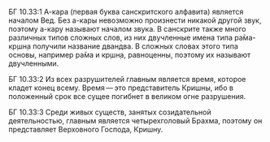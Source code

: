 БГ 10.33:1	А-кара (первая буква санскритского алфавита) является началом Вед. Без а-кары невозможно произнести никакой другой звук, поэтому а-кару называют началом звука. В санскрите также много различных типов сложных слов, из них двучленные имена типа ра̄ма-кр̣шн̣а получили название двандва. В сложных словах этого типа основы, например ра̄ма и кр̣шн̣а, равноценны, поэтому их называют двучленными.

БГ 10.33:2	Из всех разрушителей главным является время, которое кладет конец всему. Время — это представитель Кришны, ибо в положенный срок все сущее погибнет в великом огне разрушения.

БГ 10.33:3	Среди живых существ, занятых созидательной деятельностью, главным является четырехголовый Брахма, поэтому он представляет Верховного Господа, Кришну.